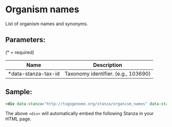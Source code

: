 Organism names
==============

List of organism names and synonyms.

## Parameters:

(* = required)

| Name                 | Description                          |
|----------------------|--------------------------------------|
| *data-stanza-tax-id  | Taxonomy identifier. (e.g., 103690)  |

## Sample:

```html
<div data-stanza="http://togogenome.org/stanza/organism_names" data-stanza-tax-id="103690"></div>

```

The above `<div>` will automatically embed the following Stanza in your HTML page.

<div data-stanza="/stanza/organism_names" data-stanza-tax-id="103690"></div>

